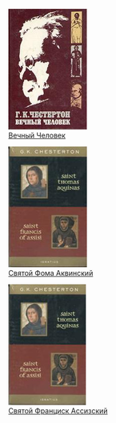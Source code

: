 ![](Вечный%20Человек.jpg)  
[Вечный Человек](Вечный%20Человек.md)

![](Святой%20Фома%20Аквинский.jpg)  
[Святой Фома Аквинский](Святой%20Фома%20Аквинский.md)

![](Святой%20Франциск%20Ассизский.jpg)  
[Святой Франциск Ассизский](Святой%20Франциск%20Ассизский.md)
